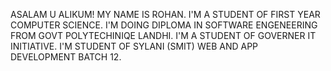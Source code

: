 ASALAM U ALIKUM!
MY NAME IS ROHAN.
I'M A STUDENT OF FIRST YEAR COMPUTER SCIENCE.
I'M DOING DIPLOMA IN SOFTWARE ENGENEERING FROM GOVT POLYTECHINIQE LANDHI.
I'M A STUDENT OF GOVERNER IT INITIATIVE.
I'M STUDENT OF SYLANI (SMIT) WEB AND APP DEVELOPMENT BATCH 12.
<!---
Rohankhan999/Rohankhan999 is a ✨ special ✨ repository because its `README.md` (this file) appears on your GitHub profile.
You can click the Preview link to take a look at your changes.
--->
